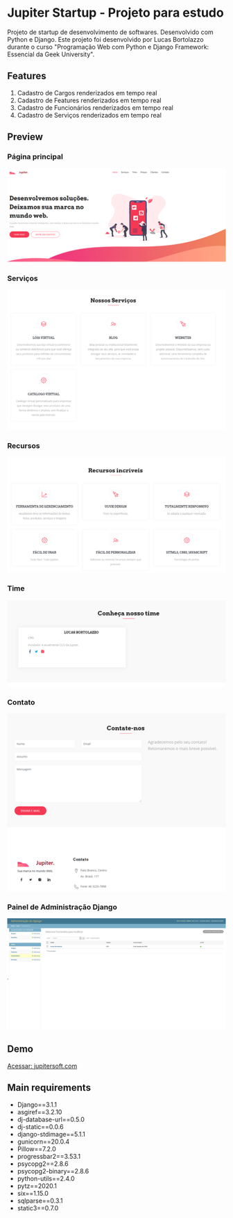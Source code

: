 # Jupiter Startup - Projeto para estudo

Projeto de startup de desenvolvimento de softwares. Desenvolvido com Python e Django.
Este projeto foi desenvolvido por Lucas Bortolazzo durante o curso "Programação Web com Python e Django Framework: Essencial da Geek University".

## Features

1. Cadastro de Cargos renderizados em tempo real
2. Cadastro de Features renderizados em tempo real
3. Cadastro de Funcionários renderizados em tempo real
4. Cadastro de Serviços renderizados em tempo real

## Preview

### Página principal
![print](prints/PaginaPrincipal.PNG) 

### Serviços
![print](prints/Serviços.PNG) 

### Recursos
![print](prints/Recursos.PNG) 

### Time
![print](prints/Time.PNG) 

### Contato
![print](prints/Contato.PNG) 

### Painel de Administração Django
![print](prints/Adminstracao.PNG) 

## Demo
[Acessar: jupitersoft.com](https://jupitersoft.herokuapp.com/)
 
## Main requirements

* Django==3.1.1
* asgiref==3.2.10
* dj-database-url==0.5.0
* dj-static==0.0.6
* django-stdimage==5.1.1
* gunicorn==20.0.4
* Pillow==7.2.0
* progressbar2==3.53.1
* psycopg2==2.8.6
* psycopg2-binary==2.8.6
* python-utils==2.4.0
* pytz==2020.1
* six==1.15.0
* sqlparse==0.3.1
* static3==0.7.0 
